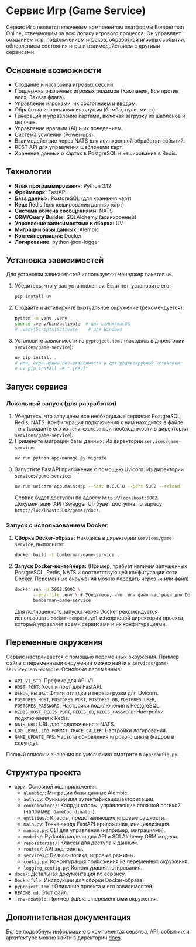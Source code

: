 # Сервис Игр (Game Service)

Сервис Игр является ключевым компонентом платформы Bomberman Online, отвечающим за всю логику игрового процесса. Он управляет созданием игр, подключением игроков, обработкой игровых событий, обновлением состояния игры и взаимодействием с другими сервисами.

## Основные возможности

-   Создание и настройка игровых сессий.
-   Поддержка различных игровых режимов (Кампания, Все против всех, Захват флага).
-   Управление игроками, их состоянием и вводом.
-   Обработка использования оружия (бомбы, пули, мины).
-   Генерация и управление картами, включая загрузку из шаблонов и цепочек.
-   Управление врагами (AI) и их поведением.
-   Система усилений (Power-ups).
-   Взаимодействие через NATS для асинхронной обработки событий.
-   REST API для управления шаблонами карт.
-   Хранение данных о картах в PostgreSQL и кеширование в Redis.

## Технологии

-   **Язык программирования:** Python 3.12
-   **Фреймворк:** FastAPI
-   **База данных:** PostgreSQL (для хранения карт)
-   **Кеш:** Redis (для кеширования данных карт)
-   **Система обмена сообщениями:** NATS
-   **ORM/Query Builder:** SQLAlchemy (асинхронный)
-   **Управление зависимостями и сборка:** UV
-   **Миграции базы данных:** Alembic
-   **Контейнеризация:** Docker
-   **Логирование:** python-json-logger

## Установка зависимостей

Для установки зависимостей используется менеджер пакетов `uv`.

1.  Убедитесь, что у вас установлен `uv`. Если нет, установите его:
    ```bash
    pip install uv
    ```
2.  Создайте и активируйте виртуальное окружение (рекомендуется):
    ```bash
    python -m venv .venv
    source .venv/bin/activate  # для Linux/macOS
    # .venv\Scripts\activate    # для Windows
    ```
3.  Установите зависимости из `pyproject.toml` (находясь в директории `services/game-service`):
    ```bash
    uv pip install .
    # или, если нужны dev-зависимости и для редактируемой установки:
    # uv pip install -e ".[dev]"
    ```

## Запуск сервиса

### Локальный запуск (для разработки)

1.  Убедитесь, что запущены все необходимые сервисы: PostgreSQL, Redis, NATS. Конфигурация подключения к ним находится в файле `.env` (создайте его из `.env-example` при необходимости в директории `services/game-service`).
2.  Примените миграции базы данных:
    Из директории `services/game-service`:
    ```bash
    uv run python app/manage.py migrate
    ```
3.  Запустите FastAPI приложение с помощью Uvicorn:
    Из директории `services/game-service`:
    ```bash
    uv run uvicorn app.main:app --host 0.0.0.0 --port 5002 --reload
    ```
    Сервис будет доступен по адресу `http://localhost:5002`. Документация API (Swagger UI) будет доступна по адресу `http://localhost:5002/games/docs`.

### Запуск с использованием Docker

1.  **Сборка Docker-образа:**
    Находясь в директории `services/game-service`, выполните:
    ```bash
    docker build -t bomberman-game-service .
    ```
2.  **Запуск Docker-контейнера:**
    (Пример, требует наличия запущенных PostgreSQL, Redis, NATS и соответствующей конфигурации сети Docker. Переменные окружения можно передать через `-e` или файл)
    ```bash
    docker run -p 5002:5002 \
           --env-file .env \ # Убедитесь, что .env файл настроен для Docker-окружения
           bomberman-game-service
    ```
    Для полноценного запуска через Docker рекомендуется использовать `docker-compose.yml` из корневой директории проекта, который управляет всеми сервисами и их конфигурациями.

## Переменные окружения

Сервис настраивается с помощью переменных окружения. Пример файла с переменными окружения можно найти в `services/game-service/.env-example`. Основные переменные:

-   `API_V1_STR`: Префикс для API V1.
-   `HOST`, `PORT`: Хост и порт для FastAPI.
-   `DEBUG`, `RELOAD`: Флаги отладки и перезагрузки для Uvicorn.
-   `POSTGRES_HOST`, `POSTGRES_PORT`, `POSTGRES_DB`, `POSTGRES_USER`, `POSTGRES_PASSWORD`: Настройки подключения к PostgreSQL.
-   `REDIS_HOST`, `REDIS_PORT`, `REDIS_DB`, `REDIS_PASSWORD`: Настройки подключения к Redis.
-   `NATS_URL`: URL для подключения к NATS.
-   `LOG_LEVEL`, `LOG_FORMAT`, `TRACE_CALLER`: Настройки логирования.
-   `GAME_UPDATE_FPS`: Частота обновления игрового цикла (кадров в секунду).

Полный список и значения по умолчанию смотрите в `app/config.py`.

## Структура проекта

-   `app/`: Основной код приложения.
    -   `alembic/`: Миграции базы данных Alembic.
    -   `auth.py`: Функции для аутентификации/авторизации.
    -   `coordinators/`: Координаторы, управляющие сложной логикой (например, `GameCoordinator`).
    -   `entities/`: Классы, представляющие игровые сущности.
    -   `main.py`: Точка входа FastAPI приложения, инициализация.
    -   `manage.py`: CLI для управления (например, миграциями).
    -   `models/`: Pydantic модели для API и SQLAlchemy ORM модели.
    -   `repositories/`: Классы для доступа к данным.
    -   `routes/`: API эндпоинты.
    -   `services/`: Бизнес-логика, игровые режимы.
    -   `config.py`: Конфигурация приложения из переменных окружения.
    -   `logging_config.py`: Конфигурация логирования.
-   `docs/`: Детальная документация по сервису.
-   `Dockerfile`: Инструкции для сборки Docker-образа.
-   `pyproject.toml`: Описание проекта и его зависимостей.
-   `README.md`: Этот файл.
-   `.env-example`: Пример файла с переменными окружения.

## Дополнительная документация

Более подробную информацию о компонентах сервиса, API, событиях и архитектуре можно найти в директории [docs](./docs/).